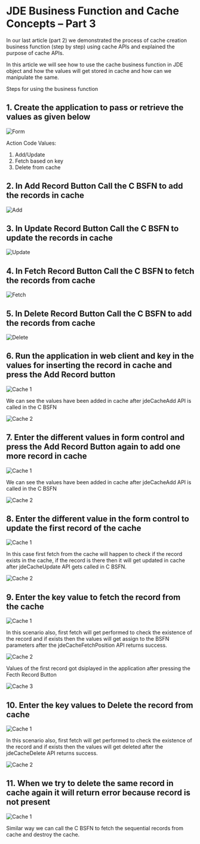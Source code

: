 # JDE Business Function and Cache Concepts – Part 3 

In our last article (part 2) we demonstrated the process of cache creation business function (step by step) using cache APIs and explained the purpose of cache APIs.

In this article we will see how to use the cache business function in JDE object and how the values will get stored in cache and how can we manipulate the same.  

Steps for using the business function

## 1. Create the application to pass or retrieve the values as given below

![Form](https://raw.githubusercontent.com/GiovaniPM/DMNTests/main/Courses/JDE%20Cache/0mplafhi.bmp)

Action Code Values:

1. Add/Update
2. Fetch based on key
3. Delete from cache

## 2. In Add Record Button Call the C BSFN to add the records in cache

![Add](https://raw.githubusercontent.com/GiovaniPM/DMNTests/main/Courses/JDE%20Cache/8drx92cw.bmp)

## 3. In Update Record Button Call the C BSFN to update the records in cache

![Update](https://raw.githubusercontent.com/GiovaniPM/DMNTests/main/Courses/JDE%20Cache/2pn6zl49.bmp)

## 4. In Fetch Record Button Call the C BSFN to fetch the records from cache

![Fetch](https://raw.githubusercontent.com/GiovaniPM/DMNTests/main/Courses/JDE%20Cache/j3smdgc5.bmp)

## 5. In Delete Record Button Call the C BSFN to add the records from cache

![Delete](https://raw.githubusercontent.com/GiovaniPM/DMNTests/main/Courses/JDE%20Cache/3d7isns2.bmp)

## 6. Run the application in web client and key in the values for inserting the record in cache and press the Add Record button

![Cache 1](https://raw.githubusercontent.com/GiovaniPM/DMNTests/main/Courses/JDE%20Cache/jvj2l6rd.bmp)

We can see the values have been added in cache after jdeCacheAdd API is called in the C BSFN

![Cache 2](https://raw.githubusercontent.com/GiovaniPM/DMNTests/main/Courses/JDE%20Cache/zko0oi6b.bmp)

## 7. Enter the different values in form control and press the Add Record Button again to add one more record in cache

![Cache 1](https://raw.githubusercontent.com/GiovaniPM/DMNTests/main/Courses/JDE%20Cache/km5eqe6h.bmp)

We can see the values have been added in cache after jdeCacheAdd API is called in the C BSFN

![Cache 2](https://raw.githubusercontent.com/GiovaniPM/DMNTests/main/Courses/JDE%20Cache/rfuf4bqx.bmp)

## 8. Enter the different value in the form control to update the first record of the cache

![Cache 1](https://raw.githubusercontent.com/GiovaniPM/DMNTests/main/Courses/JDE%20Cache/cs7m54me.bmp)

In this case first fetch from the cache will happen to check if the record exists in the cache, if the record is there then it will get updated in cache after jdeCacheUpdate API gets called in C BSFN.

![Cache 2](https://raw.githubusercontent.com/GiovaniPM/DMNTests/main/Courses/JDE%20Cache/dazv4f1b.bmp)

## 9. Enter the key value to fetch the record from the cache

![Cache 1](https://raw.githubusercontent.com/GiovaniPM/DMNTests/main/Courses/JDE%20Cache/ko9srhs9.bmp)

In this scenario also, first fetch will get performed to check the existence of the record and if exists then the values will get assign to the BSFN parameters after the jdeCacheFetchPosition API returns success.

![Cache 2](https://raw.githubusercontent.com/GiovaniPM/DMNTests/main/Courses/JDE%20Cache/sviihitd.bmp)

Values of the first record got dsiplayed in the application after pressing the Fecth Record Button

![Cache 3](https://raw.githubusercontent.com/GiovaniPM/DMNTests/main/Courses/JDE%20Cache/46xptb9n.bmp)

## 10. Enter the key values to Delete the record from cache

![Cache 1](https://raw.githubusercontent.com/GiovaniPM/DMNTests/main/Courses/JDE%20Cache/v7mbtanh.bmp)

In this scenario also, first fetch will get performed to check the existence of the record and if exists then the values will get deleted after the jdeCacheDelete API returns success.

![Cache 2](https://raw.githubusercontent.com/GiovaniPM/DMNTests/main/Courses/JDE%20Cache/q0wtoun8.bmp)

## 11. When we try to delete the same record in cache again it will return error because record is not present

![Cache 1](https://raw.githubusercontent.com/GiovaniPM/DMNTests/main/Courses/JDE%20Cache/iizlgczn.bmp)

Similar way we can call the C BSFN to fetch the sequential records from cache and destroy the cache.